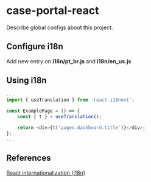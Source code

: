 # case-portal-react

Describe global configs about this project.

## Configure i18n

Add new entry on <b>i18n/pt_br.js</b> and <b>i18n/en_us.js</b>

## Using i18n

```js
...
import { useTranslation } from 'react-i18next';

const ExamplePage = () => {
    const { t } = useTranslation();

    return <div>{t('pages.dashboard.title')}</div>;
};
...
```

## References

[React internationalization (i18n)](https://www.i18next.com)
